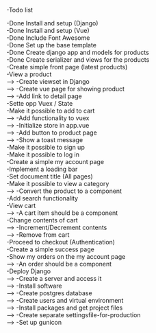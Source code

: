 -Todo list <br />

-Done Install and setup (Django) <br />
-Done Install and setup (Vue) <br />
-Done Include Font Awesome <br />
-Done Set up the base template <br />
-Done Create django app and models for products <br />
-Done Create serializer and views for the products <br />
-Create simple front page (latest products) <br />
-View a product <br />
-->  -Create viewset in Django <br /> 
-->  -Create vue page for showing product <br />
-->  -Add link to detail page <br />
-Sette opp Vuex / State <br />
-Make it possible to add to cart <br /> 
-->  -Add functionality to vuex <br />
-->  -Initialize store in app.vue <br />
-->  -Add button to product page <br />
-->  -Show a toast message <br />
-Make it possible to sign up <br />
-Make it possible to log in <br />
-Create a simple my account page <br />
-Implement a loading bar <br />
-Set document title (All pages) <br />
-Make it possible to view a category <br />
-->  -Convert the product to a component <br />
-Add search functionality <br />
-View cart <br />
-->  -A cart item should be a component <br />
-Change contents of cart <br />
-->  -Increment/Decrement contents <br />
-->  -Remove from cart <br />
-Proceed to checkout (Authentication) <br />
-Create a simple success page <br />
-Show my orders on the my account page <br />
-->  -An order should be a component <br />
-Deploy Django <br />
-->  -Create a server and access it <br />
-->  -Install software <br />
-->  -Create postgres database <br />
-->  -Create users and virtual environment <br />
-->  -Install packages and get project files <br />
-->  -Create separate settingsfile-for-production <br />
-->  -Set up gunicon <br />
